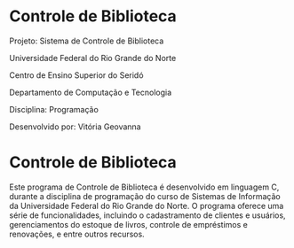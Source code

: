 # Controle de Biblioteca

Projeto: Sistema de Controle de Biblioteca

Universidade Federal do Rio Grande do Norte

Centro de Ensino Superior do Seridó

Departamento de Computação e Tecnologia

Disciplina: Programação 

Desenvolvido por: Vitória Geovanna

# Controle de Biblioteca

Este programa de Controle de Biblioteca é desenvolvido em linguagem C, durante a disciplina de programação do curso de Sistemas de Informação da Universidade Federal do Rio Grande do Norte. O programa oferece uma série de funcionalidades, incluindo o cadastramento de clientes e usuários, gerenciamentos do estoque de livros, controle de empréstimos e renovações, e entre outros recursos.

